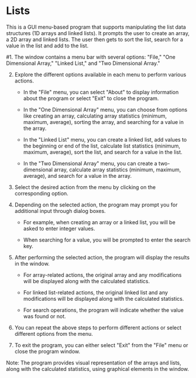 # Lists
This is a GUI menu-based program that supports manipulating the list data structures (1D
arrays and linked lists). It prompts the user to create an array, a 2D array and linked lists.
The user then gets to sort the list, search for a value in the list and add to the list.

#1. The window contains a menu bar with several options: "File," "One Dimensional Array," "Linked List," and "Two Dimensional Array."

2. Explore the different options available in each menu to perform various actions.
      - In the "File" menu, you can select "About" to display information about 
        the program or select "Exit" to close the program.
        
      - In the "One Dimensional Array" menu, you can choose from 
        options like creating an array, calculating array statistics 
        (minimum, maximum, average), sorting the array, and searching 
        for a value in the array.
        
      - In the "Linked List" menu, you can create a linked list, add 
        values to the beginning or end of the list, calculate list statistics
        (minimum, maximum, average), sort the list, and search for a value in the list.
        
      - In the "Two Dimensional Array" menu, you can create a two-dimensional 
        array, calculate array statistics (minimum, maximum, average), and search 
        for a value in the array.

3. Select the desired action from the menu by clicking on the corresponding option.

5. Depending on the selected action, the program may prompt you for additional input through dialog boxes.
      - For example, when creating an array or a linked list, you will 
        be asked to enter integer values.
        
      - When searching for a value, you will be prompted to enter
        the search key.
        
6. After performing the selected action, the program will display the results in the window.
      - For array-related actions, the original array and any modifications 
        will be displayed along with the calculated statistics.
        
      - For linked list-related actions, the original linked list and any 
        modifications will be displayed along with the calculated statistics.
        
      - For search operations, the program will indicate whether the value 
        was found or not.
      
7. You can repeat the above steps to perform different actions or select different options from the menu.

8. To exit the program, you can either select "Exit" from the "File" menu or close the program window.

Note: The program provides visual representation of the arrays and lists, along with the calculated statistics, using graphical elements in the window.
